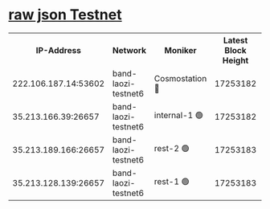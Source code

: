
[raw json Testnet](https://rpc-check.bandt.stavr.tech/bandt/rpcbandt_result.json)
=

<table><tr><th>IP-Address</th><th>Network</th><th>Moniker</th><th>Latest Block Height</th><th>Earliest Block Height</th><th>Catching Up</th><th>Tx Index</th><th>Voting Power</th><th>Scan Time</th></tr><tr><td>222.106.187.14:53602</td><td>band-laozi-testnet6</td><td>Cosmostation 🔴</td><td>17253182</td><td>17145001</td><td>False</td><td>on</td><td>2203686</td><td>2024-03-29T10:59:26.046109901UTC</td></tr><tr><td>35.213.166.39:26657</td><td>band-laozi-testnet6</td><td>internal-1 🟢</td><td>17253182</td><td>17153182</td><td>False</td><td>on</td><td>0</td><td>2024-03-29T10:59:26.950803759UTC</td></tr><tr><td>35.213.189.166:26657</td><td>band-laozi-testnet6</td><td>rest-2 🟢</td><td>17253183</td><td>17153183</td><td>False</td><td>on</td><td>0</td><td>2024-03-29T10:59:27.857886299UTC</td></tr><tr><td>35.213.128.139:26657</td><td>band-laozi-testnet6</td><td>rest-1 🟢</td><td>17253183</td><td>17153183</td><td>False</td><td>on</td><td>0</td><td>2024-03-29T10:59:28.733353650UTC</td></tr></table>
